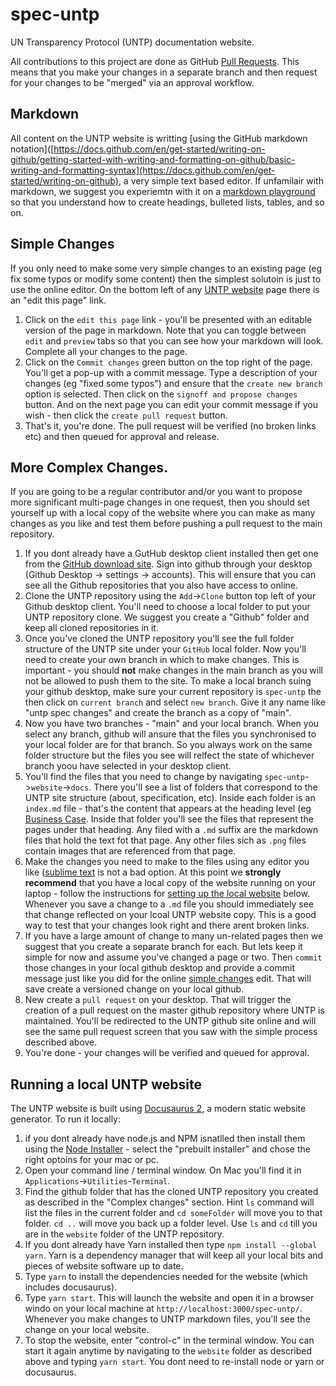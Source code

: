 # spec-untp

UN Transparency Protocol (UNTP) documentation website.

All contributions to this project are done as GitHub [Pull Requests](https://docs.github.com/en/pull-requests/collaborating-with-pull-requests/proposing-changes-to-your-work-with-pull-requests/about-pull-requests). This means that you make your changes in a separate branch and then request for your changes to be "merged" via an approval workflow.  

## Markdown

All content on the UNTP website is writting [using the GitHub markdown notation]([https://docs.github.com/en/get-started/writing-on-github/getting-started-with-writing-and-formatting-on-github/basic-writing-and-formatting-syntax](https://docs.github.com/en/get-started/writing-on-github), a very simple text based editor. If unfamilair with markdown, we suggest you experiemtn with it on a [markdown playground](https://kip2.github.io/MarkdownToHTML/) so that you understand how to create headings, bulleted lists, tables, and so on. 

## Simple Changes

If you only need to make some very simple changes to an existing page (eg fix some typos or modify some content) then the simplest solutoin is just to use the online editor. On the bottom left of any [UNTP website](https://uncefact.github.io/spec-untp/docs/about/) page there is an "edit this page" link.

1. Click on the `edit this page` link - you'll be presented with an editable version of the page in markdown. Note that you can toggle between `edit` and `preview` tabs so that you can see how your markdown will look. Complete all your changes to the page.
2. Click on the `Commit changes` green button on the top right of the page. You'll get a pop-up with a commit message.  Type a description of your changes (eg "fixed some typos") and ensure that the `create new branch` option is selected. Then click on the `signoff and propose changes` button.  And on the next page you can edit your commit message if you wish - then click the `create pull request` button.
3. That's it, you're done.  The pull request will be verified (no broken links etc) and then queued for approval and release.

## More Complex Changes.

If you are going to be a regular contributor and/or you want to propose more significant multi-page changes in one request, then you should set yourself up with a local copy of the website where you can make as many changes as you like and test them before pushing a pull request to the main repository.  

1. If you dont already have a GutHub desktop client installed then get one from the [GitHub download site](https://desktop.github.com/download/). Sign into github through your desktop (Github Desktop -> settings -> accounts). This will ensure that you can see all the Github repositories that you also have access to online.  
2. Clone the UNTP repository using the `Add`->`Clone` button top left of your Github desktop client. You'll need to choose a local folder to put your UNTP repository clone. We suggest you create a "Github" folder and keep all cloned repositories in it.
3. Once you've cloned the UNTP repository you'll see the full folder structure of the UNTP site under your `GitHub` local folder. Now you'll need to create your own branch in which to make changes.  This is important - you should **not** make changes in the main branch as you will not be allowed to push them to the site. To make a local branch suing your github desktop, make sure your current repository is `spec-untp` the then click on `current branch` and select `new branch`.  Give it any name like "untp spec changes" and create the branch as a copy of "main". 
4. Now you have two branches - "main" and your local branch. When you select any branch, github will ansure that the files you synchronised to your local folder are for that branch. So you always work on the same folder structure but the files you see will relfect the state of whichever branch yoou have selected in your desktop client.
5. You'll find the files that you need to change by navigating `spec-untp`->`website`->`docs`. There you'll see a list of folders that correspond to the UNTP site structure (about, specification, etc). Inside each folder is an `index.md` file - that's the content that appears at the heading level (eg [Business Case](https://uncefact.github.io/spec-untp/docs/business-case/). Inside that folder you'll see the files that represent the pages under that heading. Any filed with a `.md` suffix are the markdown files that hold the text fot that page. Any other files sich as `.png` files contain images that are referenced from that page.
6. Make the changes you need to make to the files using any editor you like ([sublime text](https://www.sublimetext.com/download) is not a bad option. At this point we **strongly recommend** that you have a local copy of the website running on your laptop - follow the instructions for [setting up the local website](running-a-local-untp-website) below. Whenever you save a change to a `.md` file you should immediately see that change reflected on your lcoal UNTP website copy. This is a good way to test that your changes look right and there arent broken links. 
7. If you have a large amount of change to many un-related pages then we suggest that you create a separate branch for each. But lets keep it simple for now and assume you've changed a page or two.  Then `commit` those changes in your local github desktop and provide a commit message just like you did for the online [simple changes](#simple-changes) edit. That will save create a versioned change on your local github.
8. New create a `pull request` on your desktop.  That will trigger the creation of a pull request on the master github repository where UNTP is maintained. You'll be redirected to the UNTP github site online and will see the same pull request screen that you saw with the simple process described above.
9. You're done - your changes will be verified and queued for approval.  

## Running a local UNTP website

The UNTP website is built using [Docusaurus 2](https://docusaurus.io/), a modern static website generator. To run it locally:

1. if you dont already have node.js and NPM isnatlled then install them using the [Node Installer](https://nodejs.org/en/download/prebuilt-installer) - select the "prebuilt installer" and chose the right optoins for your mac or pc.
2. Open your command line / terminal window. On Mac you'll find it in `Applications`->`Utilities`-`Terminal`.
3. Find the github folder that has the cloned UNTP repository you created as described in the "Complex changes" section. Hint `ls` command will list the files in the current folder and `cd someFolder` will move you to that folder. `cd ..` will move you back up a folder level. Use `ls` and `cd` till you are in the `website` folder of the UNTP repository.
4. If you dont already have Yarn installed then type `npm install --global yarn`.  Yarn is a dependency manager that will keep all your local bits and pieces of website software up to date.  
5. Type `yarn` to install the dependencies needed for the website (which includes docusaurus).
6. Type `yarn start`.  This will launch the website and open it in a browser windo on your local machine at `http://localhost:3000/spec-untp/`.  Whenever you make changes to UNTP markdown files, you'll see the change on your local website. 
7. To stop the website, enter "control-c" in the terminal window. You can start it again anytime by navigating to the `website` folder as described above and typing `yarn start`. You dont need to re-install node or yarn or docusaurus.




